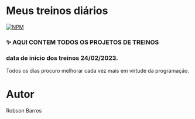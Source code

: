 #  Meus treinos diários


[![NPM](https://img.shields.io/npm/l/react)](https://github.com/rbin9090/Robson-Barros/blob/branch/LICENCE) 

<h3>✨ AQUI CONTEM TODOS OS PROJETOS DE TREINOS</h3> 

### data de inicio dos treinos 24/02/2023.



Todos os dias procuro melhorar cada vez mais em virtude da programação.

<!--![html5 ](https:///link da imagem.png)--> 










# Autor

<n>Robson Barros </n>


